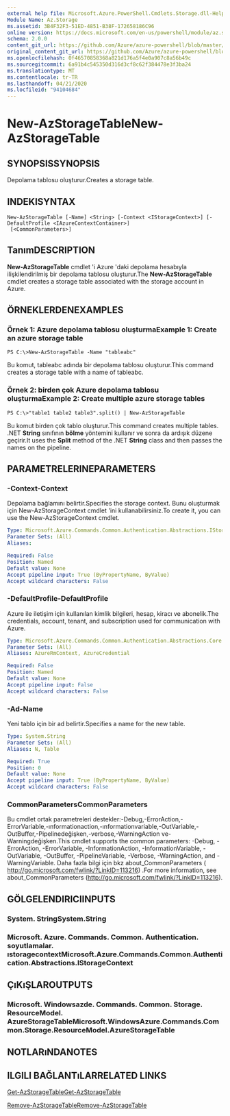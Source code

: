 ```yaml
---
external help file: Microsoft.Azure.PowerShell.Cmdlets.Storage.dll-Help.xml
Module Name: Az.Storage
ms.assetid: 3B4F32F3-51ED-4851-B38F-172658186C96
online version: https://docs.microsoft.com/en-us/powershell/module/az.storage/new-azstoragetable
schema: 2.0.0
content_git_url: https://github.com/Azure/azure-powershell/blob/master/src/Storage/Storage.Management/help/New-AzStorageTable.md
original_content_git_url: https://github.com/Azure/azure-powershell/blob/master/src/Storage/Storage.Management/help/New-AzStorageTable.md
ms.openlocfilehash: 0f46570858368a821d176a5f4e0a907c8a56b49c
ms.sourcegitcommit: 6a91b4c545350d316d3cf8c62f384478e3f3ba24
ms.translationtype: MT
ms.contentlocale: tr-TR
ms.lasthandoff: 04/21/2020
ms.locfileid: "94104684"
---
```

# <span data-ttu-id="958be-101">New-AzStorageTable</span><span class="sxs-lookup"><span data-stu-id="958be-101">New-AzStorageTable</span></span>

## <span data-ttu-id="958be-102">SYNOPSIS</span><span class="sxs-lookup"><span data-stu-id="958be-102">SYNOPSIS</span></span>
<span data-ttu-id="958be-103">Depolama tablosu oluşturur.</span><span class="sxs-lookup"><span data-stu-id="958be-103">Creates a storage table.</span></span>

## <span data-ttu-id="958be-104">INDEKI</span><span class="sxs-lookup"><span data-stu-id="958be-104">SYNTAX</span></span>

```
New-AzStorageTable [-Name] <String> [-Context <IStorageContext>] [-DefaultProfile <IAzureContextContainer>]
 [<CommonParameters>]
```

## <span data-ttu-id="958be-105">Tanım</span><span class="sxs-lookup"><span data-stu-id="958be-105">DESCRIPTION</span></span>
<span data-ttu-id="958be-106">**New-AzStorageTable** cmdlet 'i Azure 'daki depolama hesabıyla ilişkilendirilmiş bir depolama tablosu oluşturur.</span><span class="sxs-lookup"><span data-stu-id="958be-106">The **New-AzStorageTable** cmdlet creates a storage table associated with the storage account in Azure.</span></span>

## <span data-ttu-id="958be-107">ÖRNEKLERDEN</span><span class="sxs-lookup"><span data-stu-id="958be-107">EXAMPLES</span></span>

### <span data-ttu-id="958be-108">Örnek 1: Azure depolama tablosu oluşturma</span><span class="sxs-lookup"><span data-stu-id="958be-108">Example 1: Create an azure storage table</span></span>
```
PS C:\>New-AzStorageTable -Name "tableabc"
```

<span data-ttu-id="958be-109">Bu komut, tableabc adında bir depolama tablosu oluşturur.</span><span class="sxs-lookup"><span data-stu-id="958be-109">This command creates a storage table with a name of tableabc.</span></span>

### <span data-ttu-id="958be-110">Örnek 2: birden çok Azure depolama tablosu oluşturma</span><span class="sxs-lookup"><span data-stu-id="958be-110">Example 2: Create multiple azure storage tables</span></span>
```
PS C:\>"table1 table2 table3".split() | New-AzStorageTable
```

<span data-ttu-id="958be-111">Bu komut birden çok tablo oluşturur.</span><span class="sxs-lookup"><span data-stu-id="958be-111">This command creates multiple tables.</span></span>
<span data-ttu-id="958be-112">.NET **String** sınıfının **bölme** yöntemini kullanır ve sonra da ardışık düzene geçirir.</span><span class="sxs-lookup"><span data-stu-id="958be-112">It uses the **Split** method of the .NET **String** class and then passes the names on the pipeline.</span></span>

## <span data-ttu-id="958be-113">PARAMETRELERINE</span><span class="sxs-lookup"><span data-stu-id="958be-113">PARAMETERS</span></span>

### <span data-ttu-id="958be-114">-Context</span><span class="sxs-lookup"><span data-stu-id="958be-114">-Context</span></span>
<span data-ttu-id="958be-115">Depolama bağlamını belirtir.</span><span class="sxs-lookup"><span data-stu-id="958be-115">Specifies the storage context.</span></span>
<span data-ttu-id="958be-116">Bunu oluşturmak için New-AzStorageContext cmdlet 'ini kullanabilirsiniz.</span><span class="sxs-lookup"><span data-stu-id="958be-116">To create it, you can use the New-AzStorageContext cmdlet.</span></span>

```yaml
Type: Microsoft.Azure.Commands.Common.Authentication.Abstractions.IStorageContext
Parameter Sets: (All)
Aliases:

Required: False
Position: Named
Default value: None
Accept pipeline input: True (ByPropertyName, ByValue)
Accept wildcard characters: False
```

### <span data-ttu-id="958be-117">-DefaultProfile</span><span class="sxs-lookup"><span data-stu-id="958be-117">-DefaultProfile</span></span>
<span data-ttu-id="958be-118">Azure ile iletişim için kullanılan kimlik bilgileri, hesap, kiracı ve abonelik.</span><span class="sxs-lookup"><span data-stu-id="958be-118">The credentials, account, tenant, and subscription used for communication with Azure.</span></span>

```yaml
Type: Microsoft.Azure.Commands.Common.Authentication.Abstractions.Core.IAzureContextContainer
Parameter Sets: (All)
Aliases: AzureRmContext, AzureCredential

Required: False
Position: Named
Default value: None
Accept pipeline input: False
Accept wildcard characters: False
```

### <span data-ttu-id="958be-119">-Ad</span><span class="sxs-lookup"><span data-stu-id="958be-119">-Name</span></span>
<span data-ttu-id="958be-120">Yeni tablo için bir ad belirtir.</span><span class="sxs-lookup"><span data-stu-id="958be-120">Specifies a name for the new table.</span></span>

```yaml
Type: System.String
Parameter Sets: (All)
Aliases: N, Table

Required: True
Position: 0
Default value: None
Accept pipeline input: True (ByPropertyName, ByValue)
Accept wildcard characters: False
```

### <span data-ttu-id="958be-121">CommonParameters</span><span class="sxs-lookup"><span data-stu-id="958be-121">CommonParameters</span></span>
<span data-ttu-id="958be-122">Bu cmdlet ortak parametreleri destekler:-Debug,-ErrorAction,-ErrorVariable,-ınformationaction,-ınformationvariable,-OutVariable,-OutBuffer,-Pipelinedeğişken,-verbose,-WarningAction ve-Warningdeğişken.</span><span class="sxs-lookup"><span data-stu-id="958be-122">This cmdlet supports the common parameters: -Debug, -ErrorAction, -ErrorVariable, -InformationAction, -InformationVariable, -OutVariable, -OutBuffer, -PipelineVariable, -Verbose, -WarningAction, and -WarningVariable.</span></span> <span data-ttu-id="958be-123">Daha fazla bilgi için bkz about_CommonParameters ( http://go.microsoft.com/fwlink/?LinkID=113216) .</span><span class="sxs-lookup"><span data-stu-id="958be-123">For more information, see about_CommonParameters (http://go.microsoft.com/fwlink/?LinkID=113216).</span></span>

## <span data-ttu-id="958be-124">GÖLGELENDIRICI</span><span class="sxs-lookup"><span data-stu-id="958be-124">INPUTS</span></span>

### <span data-ttu-id="958be-125">System. String</span><span class="sxs-lookup"><span data-stu-id="958be-125">System.String</span></span>

### <span data-ttu-id="958be-126">Microsoft. Azure. Commands. Common. Authentication. soyutlamalar. ıstoragecontext</span><span class="sxs-lookup"><span data-stu-id="958be-126">Microsoft.Azure.Commands.Common.Authentication.Abstractions.IStorageContext</span></span>

## <span data-ttu-id="958be-127">ÇıKıŞLAR</span><span class="sxs-lookup"><span data-stu-id="958be-127">OUTPUTS</span></span>

### <span data-ttu-id="958be-128">Microsoft. Windowsazde. Commands. Common. Storage. ResourceModel. AzureStorageTable</span><span class="sxs-lookup"><span data-stu-id="958be-128">Microsoft.WindowsAzure.Commands.Common.Storage.ResourceModel.AzureStorageTable</span></span>

## <span data-ttu-id="958be-129">NOTLARıNDA</span><span class="sxs-lookup"><span data-stu-id="958be-129">NOTES</span></span>

## <span data-ttu-id="958be-130">ILGILI BAĞLANTıLAR</span><span class="sxs-lookup"><span data-stu-id="958be-130">RELATED LINKS</span></span>

[<span data-ttu-id="958be-131">Get-AzStorageTable</span><span class="sxs-lookup"><span data-stu-id="958be-131">Get-AzStorageTable</span></span>](./Get-AzStorageTable.md)

[<span data-ttu-id="958be-132">Remove-AzStorageTable</span><span class="sxs-lookup"><span data-stu-id="958be-132">Remove-AzStorageTable</span></span>](./Remove-AzStorageTable.md)


